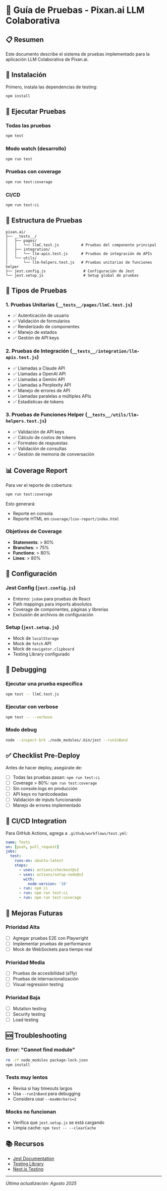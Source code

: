 # 🧪 Guía de Pruebas - Pixan.ai LLM Colaborativa

## 📋 Resumen
Este documento describe el sistema de pruebas implementado para la aplicación LLM Colaborativa de Pixan.ai.

## 🚀 Instalación

Primero, instala las dependencias de testing:

```bash
npm install
```

## 🏃 Ejecutar Pruebas

### Todas las pruebas
```bash
npm test
```

### Modo watch (desarrollo)
```bash
npm run test
```

### Pruebas con coverage
```bash
npm run test:coverage
```

### CI/CD
```bash
npm run test:ci
```

## 📂 Estructura de Pruebas

```
pixan.ai/
├── __tests__/
│   ├── pages/
│   │   └── llmC.test.js          # Pruebas del componente principal
│   ├── integration/
│   │   └── llm-apis.test.js      # Pruebas de integración de APIs
│   └── utils/
│       └── llm-helpers.test.js   # Pruebas unitarias de funciones helper
├── jest.config.js                 # Configuración de Jest
└── jest.setup.js                  # Setup global de pruebas
```

## 🎯 Tipos de Pruebas

### 1. **Pruebas Unitarias** (`__tests__/pages/llmC.test.js`)
- ✅ Autenticación de usuario
- ✅ Validación de formularios
- ✅ Renderizado de componentes
- ✅ Manejo de estados
- ✅ Gestión de API keys

### 2. **Pruebas de Integración** (`__tests__/integration/llm-apis.test.js`)
- ✅ Llamadas a Claude API
- ✅ Llamadas a OpenAI API
- ✅ Llamadas a Gemini API
- ✅ Llamadas a Perplexity API
- ✅ Manejo de errores de API
- ✅ Llamadas paralelas a múltiples APIs
- ✅ Estadísticas de tokens

### 3. **Pruebas de Funciones Helper** (`__tests__/utils/llm-helpers.test.js`)
- ✅ Validación de API keys
- ✅ Cálculo de costos de tokens
- ✅ Formateo de respuestas
- ✅ Validación de consultas
- ✅ Gestión de memoria de conversación

## 📊 Coverage Report

Para ver el reporte de cobertura:

```bash
npm run test:coverage
```

Esto generará:
- Reporte en consola
- Reporte HTML en `coverage/lcov-report/index.html`

### Objetivos de Coverage
- **Statements**: > 80%
- **Branches**: > 75%
- **Functions**: > 80%
- **Lines**: > 80%

## 🔧 Configuración

### Jest Config (`jest.config.js`)
- Entorno: `jsdom` para pruebas de React
- Path mappings para imports absolutos
- Coverage de componentes, páginas y librerías
- Exclusión de archivos de configuración

### Setup (`jest.setup.js`)
- Mock de `localStorage`
- Mock de `fetch` API
- Mock de `navigator.clipboard`
- Testing Library configurado

## 🐛 Debugging

### Ejecutar una prueba específica
```bash
npm test -- llmC.test.js
```

### Ejecutar con verbose
```bash
npm test -- --verbose
```

### Modo debug
```bash
node --inspect-brk ./node_modules/.bin/jest --runInBand
```

## ✅ Checklist Pre-Deploy

Antes de hacer deploy, asegúrate de:

- [ ] Todas las pruebas pasan: `npm run test:ci`
- [ ] Coverage > 80%: `npm run test:coverage`
- [ ] Sin console.logs en producción
- [ ] API keys no hardcodeadas
- [ ] Validación de inputs funcionando
- [ ] Manejo de errores implementado

## 🔄 CI/CD Integration

Para GitHub Actions, agrega a `.github/workflows/test.yml`:

```yaml
name: Tests
on: [push, pull_request]
jobs:
  test:
    runs-on: ubuntu-latest
    steps:
      - uses: actions/checkout@v2
      - uses: actions/setup-node@v2
        with:
          node-version: '18'
      - run: npm ci
      - run: npm run test:ci
      - run: npm run test:coverage
```

## 📝 Mejoras Futuras

### Prioridad Alta
- [ ] Agregar pruebas E2E con Playwright
- [ ] Implementar pruebas de performance
- [ ] Mock de WebSockets para tiempo real

### Prioridad Media
- [ ] Pruebas de accesibilidad (a11y)
- [ ] Pruebas de internacionalización
- [ ] Visual regression testing

### Prioridad Baja
- [ ] Mutation testing
- [ ] Security testing
- [ ] Load testing

## 🆘 Troubleshooting

### Error: "Cannot find module"
```bash
rm -rf node_modules package-lock.json
npm install
```

### Tests muy lentos
- Revisa si hay timeouts largos
- Usa `--runInBand` para debugging
- Considera usar `--maxWorkers=2`

### Mocks no funcionan
- Verifica que `jest.setup.js` se está cargando
- Limpia cache: `npm test -- --clearCache`

## 📚 Recursos

- [Jest Documentation](https://jestjs.io/docs/getting-started)
- [Testing Library](https://testing-library.com/docs/react-testing-library/intro)
- [Next.js Testing](https://nextjs.org/docs/testing)

---

*Última actualización: Agosto 2025*